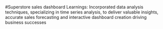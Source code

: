 #Superstore sales dashboard
Learnings:
Incorporated data analysis techniques, specializing in time series analysis, to deliver valuable insights, accurate sales forecasting and interactive dashboard creation driving business successes
